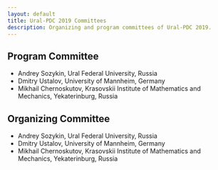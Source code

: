 ```yaml
---
layout: default
title: Ural-PDC 2019 Committees
description: Organizing and program committees of Ural-PDC 2019.
---
```


## Program Committee

* Andrey Sozykin, Ural Federal University, Russia
* Dmitry Ustalov, University of Mannheim, Germany
* Mikhail Chernoskutov, Krasovskii Institute of Mathematics and Mechanics, Yekaterinburg, Russia

## Organizing Committee

* Andrey Sozykin, Ural Federal University, Russia
* Dmitry Ustalov, University of Mannheim, Germany
* Mikhail Chernoskutov, Krasovskii Institute of Mathematics and Mechanics, Yekaterinburg, Russia
